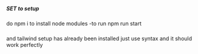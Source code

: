 ####

#####   SET to setup
do npm i to install node modules 
-to run npm run start
#####

and tailwind setup has already been installed just use syntax and it should work perfectly 
